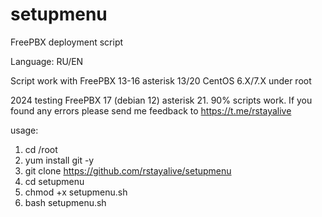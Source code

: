 # setupmenu
FreePBX deployment script

Language: RU/EN

Script work with FreePBX 13-16 asterisk 13/20 CentOS 6.X/7.X under root

2024 testing FreePBX 17 (debian 12) asterisk 21. 90% scripts work. If you found any errors please send me feedback to https://t.me/rstayalive

usage:

1. cd /root
2. yum install git -y
3. git clone https://github.com/rstayalive/setupmenu
4. cd setupmenu
5. chmod +x setupmenu.sh
6. bash setupmenu.sh

